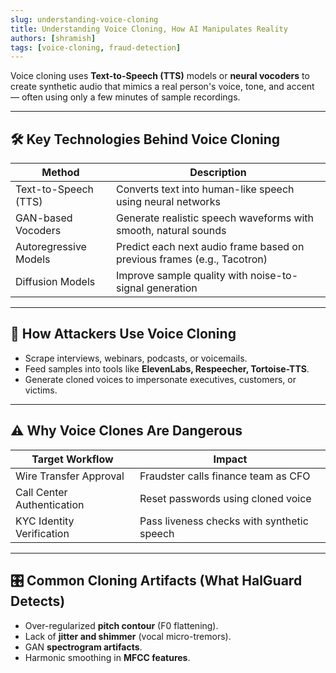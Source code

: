```yaml
---
slug: understanding-voice-cloning
title: Understanding Voice Cloning, How AI Manipulates Reality
authors: [shramish]
tags: [voice-cloning, fraud-detection]
---
```


Voice cloning uses **Text-to-Speech (TTS)** models or **neural vocoders** to create synthetic audio that mimics a real person's voice, tone, and accent — often using only a few minutes of sample recordings.

---

## 🛠️ Key Technologies Behind Voice Cloning

| Method                   | Description                          |
|--------------------------|--------------------------------------|
| Text-to-Speech (TTS)      | Converts text into human-like speech using neural networks |
| GAN-based Vocoders        | Generate realistic speech waveforms with smooth, natural sounds |
| Autoregressive Models     | Predict each next audio frame based on previous frames (e.g., Tacotron) |
| Diffusion Models          | Improve sample quality with noise-to-signal generation |

---

## 🎯 How Attackers Use Voice Cloning

- Scrape interviews, webinars, podcasts, or voicemails.
- Feed samples into tools like **ElevenLabs, Respeecher, Tortoise-TTS**.
- Generate cloned voices to impersonate executives, customers, or victims.

---

## ⚠️ Why Voice Clones Are Dangerous

| Target Workflow         | Impact                               |
|-------------------------|----------------------------------------|
| Wire Transfer Approval   | Fraudster calls finance team as CFO   |
| Call Center Authentication | Reset passwords using cloned voice |
| KYC Identity Verification| Pass liveness checks with synthetic speech |

---

## 🎛️ Common Cloning Artifacts (What HalGuard Detects)

- Over-regularized **pitch contour** (F0 flattening).
- Lack of **jitter and shimmer** (vocal micro-tremors).
- GAN **spectrogram artifacts**.
- Harmonic smoothing in **MFCC features**.

